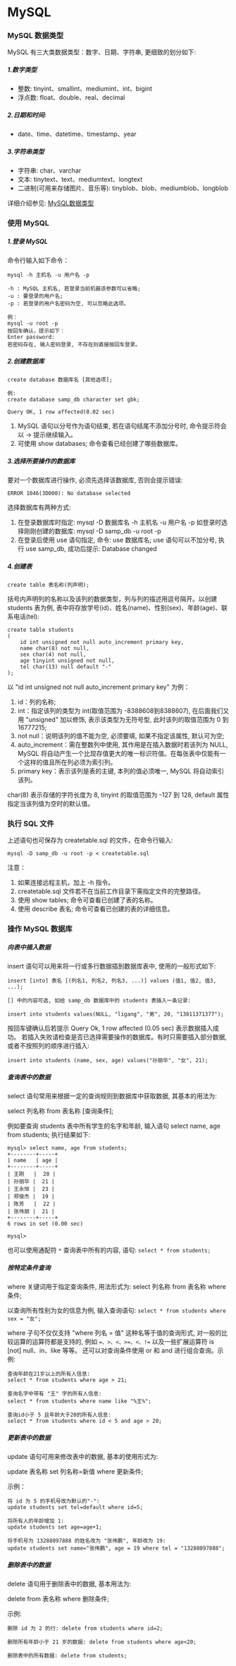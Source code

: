 MySQL
===

### MySQL 数据类型

MySQL 有三大类数据类型：数字、日期、字符串, 更细致的划分如下:

##### 1.数字类型

- 整数: tinyint、smallint、mediumint、int、bigint
- 浮点数: float、double、real、decimal

##### 2.日期和时间:

- date、time、datetime、timestamp、year

##### 3.字符串类型

- 字符串: char、varchar
- 文本: tinytext、text、mediumtext、longtext
- 二进制(可用来存储图片、音乐等): tinyblob、blob、mediumblob、longblob

详细介绍参见: [MySQL数据类型](http://www.cnblogs.com/zbseoag/archive/2013/03/19/2970004.html)

### 使用 MySQL

##### 1.登录 MySQL

命令行输入如下命令：

```
mysql -h 主机名 -u 用户名 -p

-h : MySQL 主机名, 若登录当前机器该参数可以省略;
-u : 要登录的用户名;
-p : 若登录的用户名密码为空, 可以忽略此选项。

例：
mysql -u root -p 
按回车确认，提示如下：
Enter password:
若密码存在, 输入密码登录, 不存在则直接按回车登录。
```

##### 2.创建数据库

```
create database 数据库名 [其他选项];

例:
create database samp_db character set gbk;

Query OK, 1 row affected(0.02 sec)
```

1. MySQL 语句以分号作为语句结束, 若在语句结尾不添加分号时, 命令提示符会以 -> 提示继续输入。
2. 可使用 show databases; 命令查看已经创建了哪些数据库。

##### 3.选择所要操作的数据库

要对一个数据库进行操作, 必须先选择该数据库, 否则会提示错误:

```
ERROR 1046(3D000): No database selected
```

选择数据库有两种方式:

1. 在登录数据库时指定: mysql -D 数据库名 -h 主机名 -u 用户名 -p
如登录时选择刚刚创建的数据库: mysql -D samp_db -u root -p
2. 在登录后使用 use 语句指定, 命令: use 数据库名;
use 语句可以不加分号, 执行 use samp_db, 成功后提示: Database changed

##### 4.创建表

```
create table 表名称(列声明);
```

括号内声明列的名称以及该列的数据类型，列与列的描述用逗号隔开。以创建 students 表为例, 表中将存放学号(id)、姓名(name)、性别(sex)、年龄(age)、联系电话(tel):

```
create table students
(
    id int unsigned not null auto_increment primary key,
    name char(8) not null,
    sex char(4) not null,
    age tinyint unsigned not null,
    tel char(13) null default "-"
);
```

以 "id int unsigned not null auto_increment primary key" 为例：

1. id：列的名称;
2. int：指定该列的类型为 int(取值范围为 -8388608到8388607), 在后面我们又用 "unsigned" 加以修饰, 表示该类型为无符号型, 此时该列的取值范围为 0 到 16777215;
3. not null：说明该列的值不能为空, 必须要填, 如果不指定该属性, 默认可为空;
4. auto_increment：需在整数列中使用, 其作用是在插入数据时若该列为 NULL, MySQL 将自动产生一个比现存值更大的唯一标识符值。在每张表中仅能有一个这样的值且所在列必须为索引列。
5. primary key：表示该列是表的主键, 本列的值必须唯一, MySQL 将自动索引该列。

char(8) 表示存储的字符长度为 8, tinyint 的取值范围为 -127 到 128, default 属性指定当该列值为空时的默认值。

### 执行 SQL 文件

上述语句也可保存为 createtable.sql 的文件，在命令行输入:

```
mysql -D samp_db -u root -p < createtable.sql
```

注意：

1. 如果连接远程主机，加上 -h 指令。
2. createtable.sql 文件若不在当前工作目录下需指定文件的完整路径。
3. 使用 show tables; 命令可查看已创建了表的名称。
4. 使用 describe 表名; 命令可查看已创建的表的详细信息。


### 操作 MySQL 数据库

##### 向表中插入数据

insert 语句可以用来将一行或多行数据插到数据库表中, 使用的一般形式如下:

```
insert [into] 表名 [(列名1, 列名2, 列名3, ...)] values (值1, 值2, 值3, ...);

[] 中的内容可选, 如给 samp_db 数据库中的 students 表插入一条记录:

insert into students values(NULL, "ligang", "男", 20, "13811371377");
```

按回车键确认后若提示 Query Ok, 1 row affected (0.05 sec) 表示数据插入成功。
若插入失败请检查是否已选择需要操作的数据库。有时只需要插入部分数据, 或者不按照列的顺序进行插入:

```
insert into students (name, sex, age) values("孙丽华", "女", 21);
```

##### 查询表中的数据

select 语句常用来根据一定的查询规则到数据库中获取数据, 其基本的用法为:

select 列名称 from 表名称 [查询条件];

例如要查询 students 表中所有学生的名字和年龄, 输入语句 select name, age from students; 执行结果如下:

```
mysql> select name, age from students;
+--------+-----+
| name   | age |
+--------+-----+
| 王刚   |  20 |
| 孙丽华 |  21 |
| 王永恒 |  23 |
| 郑俊杰 |  19 |
| 陈芳   |  22 |
| 张伟朋 |  21 |
+--------+-----+
6 rows in set (0.00 sec)

mysql>
```

也可以使用通配符 `*` 查询表中所有的内容, 语句: `select * from students;`

##### 按特定条件查询

where 关键词用于指定查询条件, 用法形式为: select 列名称 from 表名称 where 条件;

以查询所有性别为女的信息为例, 输入查询语句: `select * from students where sex = "女";`

where 子句不仅仅支持 "where 列名 = 值" 这种名等于值的查询形式, 对一般的比较运算的运算符都是支持的,
例如 `=、>、<、>=、<、!=` 以及一些扩展运算符 is [not] null、in、like 等等。
还可以对查询条件使用 or 和 and 进行组合查询。示例:

```
查询年龄在21岁以上的所有人信息:
select * from students where age > 21;

查询名字中带有 "王" 字的所有人信息:
select * from students where name like "%王%";

查询id小于 5 且年龄大于20的所有人信息:
select * from students where id < 5 and age > 20;
```

##### 更新表中的数据

update 语句可用来修改表中的数据, 基本的使用形式为:

update 表名称 set 列名称=新值 where 更新条件;

示例：

```
将 id 为 5 的手机号改为默认的"-":
update students set tel=default where id=5;

将所有人的年龄增加 1:
update students set age=age+1;

将手机号为 13288097888 的姓名改为 "张伟鹏", 年龄改为 19:
update students set name="张伟鹏", age = 19 where tel = "13288097888";
```

##### 删除表中的数据

delete 语句用于删除表中的数据, 基本用法为:

delete from 表名称 where 删除条件;

示例:

```
删除 id 为 2 的行: delete from students where id=2;

删除所有年龄小于 21 岁的数据: delete from students where age<20;

删除表中的所有数据: delete from students;
```
